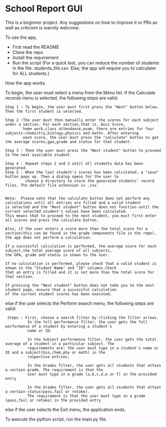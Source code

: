 # School Report GUI


This is a beginner project. Any suggestions on how to improve it or PRs as well as criticism is warmly welcome.

To use the app,
* First read the README 
* Clone the repo
* Install the requirement
* Run the script (For a quick test, you can reduce the number of students in the file: students_file.csv.
    Else, the app will require you to calculater for ALL students.)


How the app works

To begin, the user must select a menu from the Menu list. If the Calculate records menu is selected, the
following steps are valid:

    Step 1 : To begin, the user must first press the "Next" button below. Then the first student is selected.

    Step 2 :The user must then manually enter the scores for each subject under a section. For each section,that is, Quiz Score,
            home work,class attendance,exam, there are entries for four subjects:chemistry,biology,physics and maths. After entering
            each score, the user must press the "calculate" button to get the average scores,gpa,grade and status for that student.

    Step 3 : Then the user must press the "Next student" button to proceed to the next available student.

    Step 4 : Repeat steps 2 and 3 until all students data has been generated.
    Step 5 : When the last student's scores has been calculated, a "save" button pops up. Then a dialog opens for the user to
             choose a directory to store the generated students' record files. The default file extension is .csv.


    Note:  Please note that the calculate button does not perform any calculations until all entries are filled and a valid student
    is selected and the "Next student" button does not function until the current selected student's values have been calculated.
    This means that to proceed to the next student, you must first enter all scores and press the calculate button.

    Also, if the user enters a score more than the total score for a section(this can be found in the grade components file in the repo), the app does not perform a calculation.

    If a successful calculation is performed, the average score for each subject,the total average score of all subjects,
    the GPA, grade and status is shown to the user.

    If no calculation is performed, please check that a valid student is shown in the "Student Name" and "ID" columns.Check
    that an entry is filled and it is not more than the total score for that section.

    If pressing the "Next student" button does not take you to the next student page, ensure that a successful calculation
    of the current student scores has been executed.

else if the user selects the Perform search menu, the following steps are valid:

     Steps : First, choose a search filter by clicking the filter arrows.
              In the full performance filter, the user gets the full performance of a student by entering a student's
              name or ID.

              In the Subject performance filter, the user gets the total average of a student in a particular subject. The
              requirements are: the user must type in a student's name or ID and a subject(bio,chem,phy or math) in the
              respective entries.

              In the Grades filter, the user gets all students that attain a certain grade. The requirement is that the
              user must type in a grade (a,b,c,d,e or f) in the provided entry

              In the Grades filter, the user gets all students that attain a certain status(pass,fail or retake).
              The requirement is that the user must type in a grade (pass,fail or retake) in the provided entry

else if the user selects the Exit menu, the application ends.

To execute the python script, run the main.py file.
